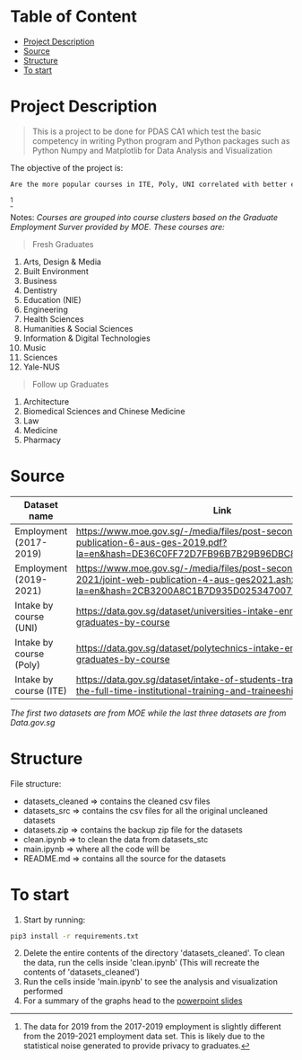 <!-- omit in toc -->
# Table of Content
- [Project Description](#project-description)
- [Source](#source)
- [Structure](#structure)
- [To start](#to-start)

# Project Description
> This is a project to be done for PDAS CA1 which test the basic competency in writing Python program and Python packages such as Python Numpy and Matplotlib for Data Analysis and Visualization

The objective of the project is:
```md
Are the more popular courses in ITE, Poly, UNI correlated with better employment opportunities?
```
[^1]

[^1]: The data for 2019 from the 2017-2019 employment is slightly different from the 2019-2021 employment data set. This is likely due to the statistical noise generated to provide privacy to graduates.

Notes: _Courses are grouped into course clusters based on the Graduate Employment Surver provided by MOE. These courses are:_

> Fresh Graduates
1. Arts, Design & Media
2. Built Environment
3. Business
4. Dentistry
5. Education (NIE)
6. Engineering
7. Health Sciences
8. Humanities & Social Sciences
9. Information & Digital Technologies
10. Music
11. Sciences
12. Yale-NUS

> Follow up Graduates
1. Architecture
2. Biomedical Sciences and Chinese Medicine
3. Law
4. Medicine
5. Pharmacy

# Source
|       Dataset name   | Link |
|----------------------|------|
| Employment (2017-2019) | https://www.moe.gov.sg/-/media/files/post-secondary/joint-web-publication-6-aus-ges-2019.pdf?la=en&hash=DE36C0FF72D7FB96B7B29B96DBC8D67D03A7B3C3|
| Employment (2019-2021) | https://www.moe.gov.sg/-/media/files/post-secondary/ges-2021/joint-web-publication-4-aus-ges2021.ashx?la=en&hash=2CB3200A8C1B7D935D0253470072DE82DDF49B42
| Intake by course (UNI) | https://data.gov.sg/dataset/universities-intake-enrolment-and-graduates-by-course|
| Intake by course (Poly) | https://data.gov.sg/dataset/polytechnics-intake-enrolment-and-graduates-by-course|
| Intake by course (ITE) | https://data.gov.sg/dataset/intake-of-students-trainees-under-the-full-time-institutional-training-and-traineeship-programmes|

_The first two datasets are from MOE while the last three datasets are from Data.gov.sg_

# Structure
File structure:
- datasets_cleaned => contains the cleaned csv files
- datasets_src => contains the csv files for all the original uncleaned datasets
- datasets.zip => contains the backup zip file for the datasets
- clean.ipynb => to clean the data from datasets_stc 
- main.ipynb => where all the code will be
- README.md => contains all the source for the datasets

# To start

1. Start by running:
```bash
pip3 install -r requirements.txt
```
2. Delete the entire contents of the directory 'datasets_cleaned'. To clean the data, run the cells inside 'clean.ipynb' (This will recreate the contents of 'datasets_cleaned')
3. Run the cells inside 'main.ipynb' to see the analysis and visualization performed
4. For a summary of the graphs head to the [powerpoint slides](https://google.com)
